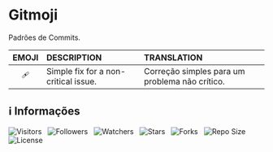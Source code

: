 <!-- Título -->
# Gitmoji

Padrões de Commits.

| EMOJI | DESCRIPTION | TRANSLATION |
| :---: | :---------- | :---------- |
| :adhesive_bandage: | Simple fix for a non-critical issue. | Correção simples para um problema não crítico. |

<!-- Informações -->
## &#8505; Informações

![Visitors](https://api.visitorbadge.io/api/visitors?path=Devsgeeknerd%2Fgit-moj-che-she-pro-pro&label=Visitantes&labelColor=%23700070&labelStyle=none&countColor=%23000fff&style=plastic&color=%23ffffff "Total de Visitantes")
&nbsp;
![Followers](https://img.shields.io/github/followers/Devsgeeknerd?style=p&label=Seguidores&labelColor=800080&color=000fff "Total de Seguidores")
&nbsp;
![Watchers](https://img.shields.io/github/watchers/Devsgeeknerd/git-moj-che-she-pro-pro?style=p&label=Observadores&labelColor=800080&color=000fff "Total de Observadores")
&nbsp;
![Stars](https://img.shields.io/github/stars/Devsgeeknerd/git-moj-che-she-pro-pro?style=p&label=Estrelas&labelColor=800080&color=000fff "Total de Estrelas")
&nbsp;
![Forks](https://img.shields.io/github/forks/Devsgeeknerd/git-moj-che-she-pro-pro?style=p&label=Bifurcações&labelColor=800080&color=000fff "Total de Bifurcações")
&nbsp;
![Repo Size](https://img.shields.io/github/repo-size/Devsgeeknerd/git-moj-che-she-pro-pro?style=p&label=Tamanho&labelColor=800080&color=000fff "Tamanho do Repositório")
&nbsp;
![License](https://img.shields.io/github/license/Devsgeeknerd/git-moj-che-she-pro-pro?style=p&label=Licença&labelColor=800080&color=000fff "Licença do Repositório")

